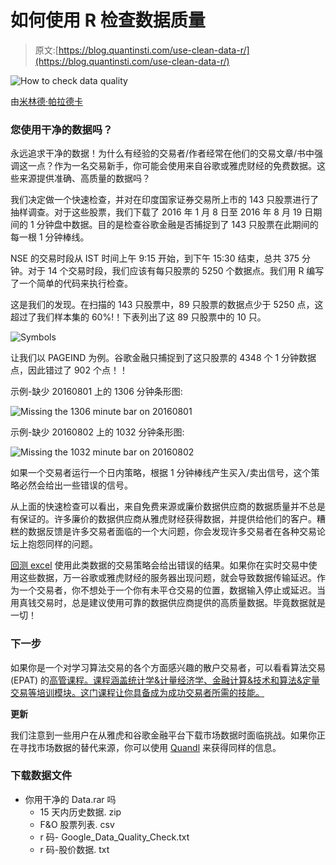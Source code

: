 # 如何使用 R 检查数据质量

> 原文:[https://blog.quantinsti.com/use-clean-data-r/](https://blog.quantinsti.com/use-clean-data-r/)

![How to check data quality](../Images/ee11456dfea5e4193085989d1b8eda2b.png)

由[米林德·帕拉德卡](https://www.linkedin.com/in/milind-paradkar-b37292107)

### 您使用干净的数据吗？

永远追求干净的数据！为什么有经验的交易者/作者经常在他们的交易文章/书中强调这一点？作为一名交易新手，你可能会使用来自谷歌或雅虎财经的免费数据。这些来源提供准确、高质量的数据吗？

我们决定做一个快速检查，并对在印度国家证券交易所上市的 143 只股票进行了抽样调查。对于这些股票，我们下载了 2016 年 1 月 8 日至 2016 年 8 月 19 日期间的 1 分钟盘中数据。目的是检查谷歌金融是否捕捉到了 143 只股票在此期间的每一根 1 分钟棒线。

NSE 的交易时段从 IST 时间上午 9:15 开始，到下午 15:30 结束，总共 375 分钟。对于 14 个交易时段，我们应该有每只股票的 5250 个数据点。我们用 R 编写了一个简单的代码来执行检查。

这是我们的发现。在扫描的 143 只股票中，89 只股票的数据点少于 5250 点，这超过了我们样本集的 60%!！下表列出了这 89 只股票中的 10 只。

![Symbols](../Images/d41b980ac1ea930e4fb6b7dfc46ff1af.png)

让我们以 PAGEIND 为例。谷歌金融只捕捉到了这只股票的 4348 个 1 分钟数据点，因此错过了 902 个点！！

示例-缺少 20160801 上的 1306 分钟条形图:

![Missing the 1306 minute bar on 20160801](../Images/a2130a337182a8e80d3ec8b08430f294.png)

示例-缺少 20160802 上的 1032 分钟条形图:

![Missing the 1032 minute bar on 20160802](../Images/4c873154cfae9a0b38e0b22c19623eb1.png)

如果一个交易者运行一个日内策略，根据 1 分钟棒线产生买入/卖出信号，这个策略必然会给出一些错误的信号。

从上面的快速检查可以看出，来自免费来源或廉价数据供应商的数据质量并不总是有保证的。许多廉价的数据供应商从雅虎财经获得数据，并提供给他们的客户。糟糕的数据反馈是许多交易者面临的一个大问题，你会发现许多交易者在各种交易论坛上抱怨同样的问题。

[回测 excel](https://blog.quantinsti.com/vectorized-backtesting-in-excel/) 使用此类数据的交易策略会给出错误的结果。如果你在实时交易中使用这些数据，万一谷歌或雅虎财经的服务器出现问题，就会导致数据传输延迟。作为一个交易者，你不想处于一个你有未平仓交易的位置，数据输入停止或延迟。当用真钱交易时，总是建议使用可靠的数据供应商提供的高质量数据。毕竟数据就是一切！

### **下一步**

如果你是一个对学习算法交易的各个方面感兴趣的散户交易者，可以看看算法交易(EPAT) 的[高管课程。课程涵盖统计学&计量经济学、金融计算&技术和算法&定量交易等培训模块。这门课程让你具备成为成功交易者所需的技能。](https://www.quantinsti.com/epat/)

**更新**

我们注意到一些用户在从雅虎和谷歌金融平台下载市场数据时面临挑战。如果你正在寻找市场数据的替代来源，你可以使用 [Quandl](https://www.quandl.com/) 来获得同样的信息。

### **下载数据文件**

*   你用干净的 Data.rar 吗
    *   15 天内历史数据. zip
    *   F&O 股票列表. csv
    *   r 码- Google_Data_Quality_Check.txt
    *   r 码-股价数据. txt